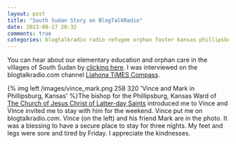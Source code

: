 ```yaml
---
layout: post
title: "South Sudan Story on BlogTalkRadio"
date: 2013-08-17 20:32
comments: true
categories: blogtalkradio radio refugee orphan foster kansas phillipsburg LDS mormon south-sudan
---
```

You can hear about our elementary education and orphan care in the villages of South Sudan by [clicking here](http://www.blogtalkradio.com/liahonatimes/2013/08/17/followclarontcom--1000-mile-walk-4-refugees).  I was interviewed on the blogtalkradio.com channel [Liahona TiMES Compass](http://www.blogtalkradio.com/liahonatimes).

{% img left /images/vince_mark.png 258 320 'Vince and Mark in Phillipsburg, Kansas' %}The bishop for the Phillipsburg, Kansas Ward of [The Church of Jesus Christ of Latter-day Saints](http://www.lds.org/?lang=eng) introduced me to Vince and Vince invited me to stay with him for the weekend.  Vince put me on blogtalkradio.com.  Vince (on the left) and his friend Mark are in the photo.  It was a blessing to have a secure place to stay for three nights.  My feet and legs were sore and tired by Friday.  I appreciate the kindnesses.
